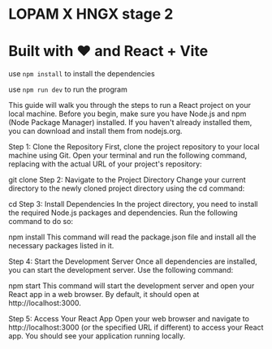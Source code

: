 # LOPAM X HNGX stage 2

# Built with ❤️ and React + Vite

use `npm install` to install the dependencies

use `npm run dev` to run the program

This guide will walk you through the steps to run a React project on your local machine. Before you begin, make sure you have Node.js and npm (Node Package Manager) installed. If you haven't already installed them, you can download and install them from nodejs.org.

Step 1: Clone the Repository
First, clone the project repository to your local machine using Git. Open your terminal and run the following command, replacing <repository-url> with the actual URL of your project's repository:


git clone <repository-url>
Step 2: Navigate to the Project Directory
Change your current directory to the newly cloned project directory using the cd command:


cd <project-directory>
Step 3: Install Dependencies
In the project directory, you need to install the required Node.js packages and dependencies. Run the following command to do so:


npm install
This command will read the package.json file and install all the necessary packages listed in it.

Step 4: Start the Development Server
Once all dependencies are installed, you can start the development server. Use the following command:


npm start
This command will start the development server and open your React app in a web browser. By default, it should open at http://localhost:3000.

Step 5: Access Your React App
Open your web browser and navigate to http://localhost:3000 (or the specified URL if different) to access your React app. You should see your application running locally.